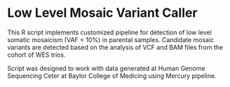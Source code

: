 # Low Level Mosaic Variant Caller

This R script implements customized pipeline for detection of low level somatic mosaicism (VAF < 10%) in parental samples.  Candidate mosaic variants are detected based on the analysis of VCF and BAM files from the cohort of WES trios. 

Script was designed to work with data generated at Human Genome Sequencing Ceter at Baylor College of Medicing using Mercury pipeline. 
